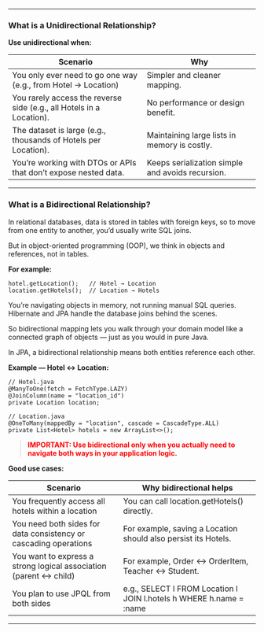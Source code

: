 
---
### What is a Unidirectional Relationship?



**Use unidirectional when:**

| **Scenario**                                                         | **Why**                                          |
| -------------------------------------------------------------------- | ------------------------------------------------ |
| You only ever need to go one way (e.g., from Hotel → Location)       | Simpler and cleaner mapping.                     |
| You rarely access the reverse side (e.g., all Hotels in a Location). | No performance or design benefit.                |
| The dataset is large (e.g., thousands of Hotels per Location).       | Maintaining large lists in memory is costly.     |
| You’re working with DTOs or APIs that don’t expose nested data.      | Keeps serialization simple and avoids recursion. |

---
### What is a Bidirectional Relationship?

In relational databases, data is stored in tables with foreign keys, so to move from one entity to another, you’d usually write SQL joins.

But in object-oriented programming (OOP), we think in objects and references, not in tables.

**For example:**

```
hotel.getLocation();   // Hotel → Location
location.getHotels();  // Location → Hotels
```

You’re navigating objects in memory, not running manual SQL queries. Hibernate and JPA handle the database joins behind the scenes.

So bidirectional mapping lets you walk through your domain model like a connected graph of objects — just as you would in pure Java.

In JPA, a bidirectional relationship means both entities reference each other.

**Example — Hotel ↔ Location:**

```
// Hotel.java
@ManyToOne(fetch = FetchType.LAZY)
@JoinColumn(name = "location_id")
private Location location;
```

```
// Location.java
@OneToMany(mappedBy = "location", cascade = CascadeType.ALL)
private List<Hotel> hotels = new ArrayList<>();
```

> <span style="color:red;font-weight:bold;">IMPORTANT: Use bidirectional only when you actually need to navigate both ways in your application logic.</span>

**Good use cases:**

| Scenario                                                          | Why bidirectional helps                                             |
| ----------------------------------------------------------------- | ------------------------------------------------------------------- |
| You frequently access all hotels within a location                | You can call location.getHotels() directly.                         |
| You need both sides for data consistency or cascading operations  | For example, saving a Location should also persist its Hotels.      |
| You want to express a strong logical association (parent ↔ child) | For example, Order ↔ OrderItem, Teacher ↔ Student.                  |
| You plan to use JPQL from both sides                              | e.g., SELECT l FROM Location l JOIN l.hotels h WHERE h.name = :name |

---



